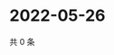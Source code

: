 # 2022-05-26

共 0 条

<!-- BEGIN WEIBO -->
<!-- 最后更新时间 Thu May 26 2022 20:26:40 GMT+0800 (China Standard Time) -->

<!-- END WEIBO -->
